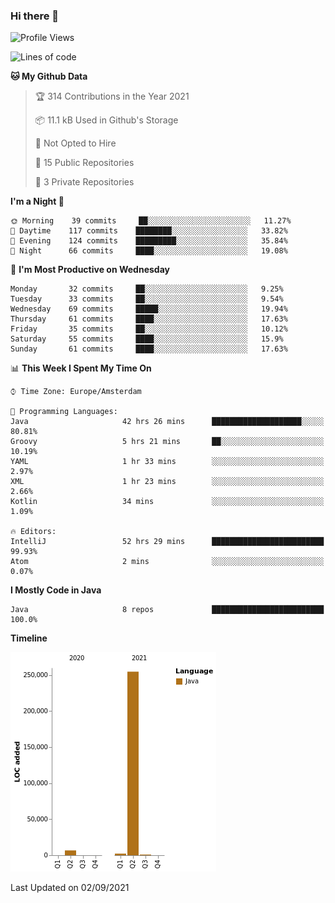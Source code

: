 ### Hi there 👋


<!--START_SECTION:waka-->
![Profile Views](http://img.shields.io/badge/Profile%20Views-1-blue)

![Lines of code](https://img.shields.io/badge/From%20Hello%20World%20I%27ve%20Written-264473%20lines%20of%20code-blue)

**🐱 My Github Data** 

> 🏆 314 Contributions in the Year 2021
 > 
> 📦 11.1 kB Used in Github's Storage 
 > 
> 🚫 Not Opted to Hire
 > 
> 📜 15 Public Repositories 
 > 
> 🔑 3 Private Repositories  
 > 
**I'm a Night 🦉** 

```text
🌞 Morning    39 commits     ██░░░░░░░░░░░░░░░░░░░░░░░   11.27% 
🌆 Daytime    117 commits    ████████░░░░░░░░░░░░░░░░░   33.82% 
🌃 Evening    124 commits    █████████░░░░░░░░░░░░░░░░   35.84% 
🌙 Night      66 commits     ████░░░░░░░░░░░░░░░░░░░░░   19.08%

```
📅 **I'm Most Productive on Wednesday** 

```text
Monday       32 commits     ██░░░░░░░░░░░░░░░░░░░░░░░   9.25% 
Tuesday      33 commits     ██░░░░░░░░░░░░░░░░░░░░░░░   9.54% 
Wednesday    69 commits     █████░░░░░░░░░░░░░░░░░░░░   19.94% 
Thursday     61 commits     ████░░░░░░░░░░░░░░░░░░░░░   17.63% 
Friday       35 commits     ██░░░░░░░░░░░░░░░░░░░░░░░   10.12% 
Saturday     55 commits     ████░░░░░░░░░░░░░░░░░░░░░   15.9% 
Sunday       61 commits     ████░░░░░░░░░░░░░░░░░░░░░   17.63%

```


📊 **This Week I Spent My Time On** 

```text
⌚︎ Time Zone: Europe/Amsterdam

💬 Programming Languages: 
Java                     42 hrs 26 mins      ████████████████████░░░░░   80.81% 
Groovy                   5 hrs 21 mins       ██░░░░░░░░░░░░░░░░░░░░░░░   10.19% 
YAML                     1 hr 33 mins        ░░░░░░░░░░░░░░░░░░░░░░░░░   2.97% 
XML                      1 hr 23 mins        ░░░░░░░░░░░░░░░░░░░░░░░░░   2.66% 
Kotlin                   34 mins             ░░░░░░░░░░░░░░░░░░░░░░░░░   1.09%

🔥 Editors: 
IntelliJ                 52 hrs 29 mins      █████████████████████████   99.93% 
Atom                     2 mins              ░░░░░░░░░░░░░░░░░░░░░░░░░   0.07%

```

**I Mostly Code in Java** 

```text
Java                     8 repos             █████████████████████████   100.0%

```


**Timeline**

![Chart not found](https://raw.githubusercontent.com/powercasgamer/powercasgamer/master/charts/bar_graph.png) 


 Last Updated on 02/09/2021
<!--END_SECTION:waka-->
